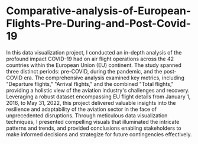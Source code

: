 # Comparative-analysis-of-European-Flights-Pre-During-and-Post-Covid-19
In this data visualization project, I conducted an in-depth analysis of the profound impact COVID-19 had on air flight operations across the 42 countries within the European Union (EU) continent. The study spanned three distinct periods: pre-COVID, during the pandemic, and the post-COVID era. The comprehensive analysis examined key metrics, including "Departure flights," "Arrival flights," and the combined "Total flights," providing a holistic view of the aviation industry's challenges and recovery. 
Leveraging a robust dataset encompassing EU flight details from January 1, 2016, to May 31, 2022, this project delivered valuable insights into the resilience and adaptability of the aviation sector in the face of unprecedented disruptions. Through meticulous data visualization techniques, I presented compelling visuals that illuminated the intricate patterns and trends, and provided conclusions enabling stakeholders to make informed decisions and strategize for future contingencies effectively.

